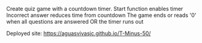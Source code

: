 Create quiz game with a countdown timer. 
Start function enables timer
Incorrect answer reduces time from countdown 
The game ends or reads '0' when all questions are answered OR the timer runs out 

Deployed site: https://aguasvivasjc.github.io/T-Minus-50/
